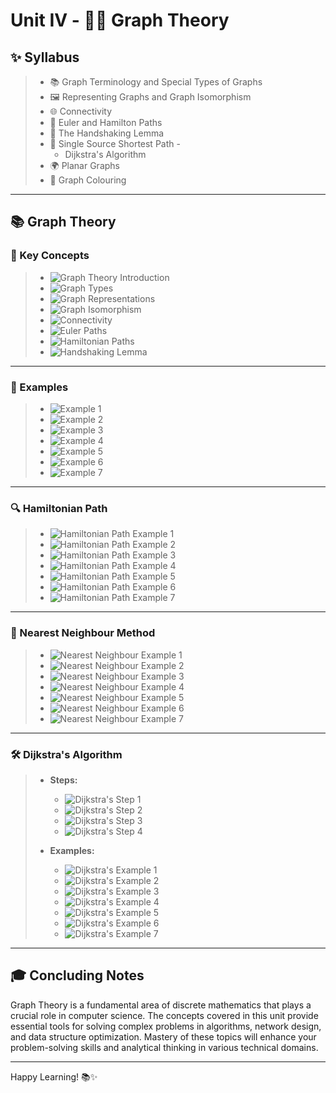 # Unit IV - 🕵️‍♂️ Graph Theory

## ✨ Syllabus

> * 📚 Graph Terminology and Special Types of Graphs
> * 🖼️ Representing Graphs and Graph Isomorphism
> * 🌐 Connectivity
> * 🔄 Euler and Hamilton Paths
> * 🤝 The Handshaking Lemma
> * 📏 Single Source Shortest Path - 
>   * Dijkstra's Algorithm
> * 🌍 Planar Graphs
> * 🎨 Graph Colouring

---

## 📚 Graph Theory

### 🧩 Key Concepts

> * ![Graph Theory Introduction](https://user-images.githubusercontent.com/68887544/116778438-84cced80-aa8f-11eb-8bab-cd835ad663a6.png)
> * ![Graph Types](https://user-images.githubusercontent.com/68887544/116778458-a5954300-aa8f-11eb-8a26-4126b8c5c48e.png)
> * ![Graph Representations](https://user-images.githubusercontent.com/68887544/116778473-bc3b9a00-aa8f-11eb-8c0b-78acbae6ce88.png)
> * ![Graph Isomorphism](https://user-images.githubusercontent.com/68887544/116778477-c2ca1180-aa8f-11eb-9aca-629fe54c3fac.png)
> * ![Connectivity](https://user-images.githubusercontent.com/68887544/116778488-cfe70080-aa8f-11eb-8a84-455c1e61825f.png)
> * ![Euler Paths](https://user-images.githubusercontent.com/68887544/116778497-da08ff00-aa8f-11eb-8323-244d95625e87.png)
> * ![Hamiltonian Paths](https://user-images.githubusercontent.com/68887544/116778502-e3926700-aa8f-11eb-8a18-959ac1af3ebb.png)
> * ![Handshaking Lemma](https://user-images.githubusercontent.com/68887544/116778508-e7be8480-aa8f-11eb-9c3d-2531e93097c3.png)

---

### 🌟 Examples

> * ![Example 1](https://user-images.githubusercontent.com/68887544/116779191-6c120700-aa92-11eb-94c3-acfb2a10609b.png)
> * ![Example 2](https://user-images.githubusercontent.com/68887544/116779202-84822180-aa92-11eb-94f7-a69c456d1f4a.png)
> * ![Example 3](https://user-images.githubusercontent.com/68887544/116779223-a5e30d80-aa92-11eb-8650-4cff26478a42.png)
> * ![Example 4](https://user-images.githubusercontent.com/68887544/116779241-beebbe80-aa92-11eb-8898-1eac3c5e362e.png)
> * ![Example 5](https://user-images.githubusercontent.com/68887544/116779337-649f2d80-aa93-11eb-8a32-82127a2386df.png)
> * ![Example 6](https://user-images.githubusercontent.com/68887544/116779347-800a3880-aa93-11eb-99d5-48b2b0c31e29.png)
> * ![Example 7](https://user-images.githubusercontent.com/68887544/116779365-a0d28e00-aa93-11eb-863c-98f89bdca56d.png)

---

### 🔍 Hamiltonian Path

> * ![Hamiltonian Path Example 1](https://user-images.githubusercontent.com/68887544/116804900-42afb480-ab40-11eb-9794-4e6e1e5258c5.png)
> * ![Hamiltonian Path Example 2](https://user-images.githubusercontent.com/68887544/116804932-6ffc6280-ab40-11eb-8f48-ece8bea8a292.png)
> * ![Hamiltonian Path Example 3](https://user-images.githubusercontent.com/68887544/116805003-f153f500-ab40-11eb-8443-b7b53eb85765.png)
> * ![Hamiltonian Path Example 4](https://user-images.githubusercontent.com/68887544/116805037-27917480-ab41-11eb-9021-4b3180758d32.png)
> * ![Hamiltonian Path Example 5](https://user-images.githubusercontent.com/68887544/116805046-3aa44480-ab41-11eb-87a8-3a8bc1bbdefc.png)
> * ![Hamiltonian Path Example 6](https://user-images.githubusercontent.com/68887544/116805093-8525c100-ab41-11eb-93e1-b0bffa4b8078.png)
> * ![Hamiltonian Path Example 7](https://user-images.githubusercontent.com/68887544/116805094-92db4680-ab41-11eb-9781-4ce272a5b8f5.png)

---

### 🚀 Nearest Neighbour Method

> * ![Nearest Neighbour Example 1](https://user-images.githubusercontent.com/68887544/116805162-1f860480-ab42-11eb-9389-c21d6b9544c6.png)
> * ![Nearest Neighbour Example 2](https://user-images.githubusercontent.com/68887544/116805170-2d3b8a00-ab42-11eb-9b59-edf620c7ce2e.png)
> * ![Nearest Neighbour Example 3](https://user-images.githubusercontent.com/68887544/116805193-522ffd00-ab42-11eb-8014-dc6aa14856ee.png)
> * ![Nearest Neighbour Example 4](https://user-images.githubusercontent.com/68887544/116805236-a509b480-ab42-11eb-846c-2ee316d2445a.png)
> * ![Nearest Neighbour Example 5](https://user-images.githubusercontent.com/68887544/116805258-bbb00b80-ab42-11eb-9a1a-4dbb242bd323.png)
> * ![Nearest Neighbour Example 6](https://user-images.githubusercontent.com/68887544/116805267-c9fe2780-ab42-11eb-94a4-b6199865d360.png)
> * ![Nearest Neighbour Example 7](https://user-images.githubusercontent.com/68887544/116805275-d84c4380-ab42-11eb-8fc0-dc0bf25dc877.png)

---

### 🛠️ Dijkstra's Algorithm

> * **Steps:**
>   * ![Dijkstra's Step 1](https://user-images.githubusercontent.com/68887544/116805457-607f1880-ab44-11eb-81ec-4b8e1791b851.png)
>   * ![Dijkstra's Step 2](https://user-images.githubusercontent.com/68887544/116805461-6e349e00-ab44-11eb-8eef-cc5f14b14277.png)
>   * ![Dijkstra's Step 3](https://user-images.githubusercontent.com/68887544/116805470-7bea2380-ab44-11eb-905a-37d684f4c062.png)
>   * ![Dijkstra's Step 4](https://user-images.githubusercontent.com/68887544/116805482-8a383f80-ab44-11eb-9dae-53b3740d53c0.png)
> 
> * **Examples:**
>   * ![Dijkstra's Example 1](https://user-images.githubusercontent.com/68887544/116805509-a3d98700-ab44-11eb-862e-70dfea483c92.png)
>   * ![Dijkstra's Example 2](https://user-images.githubusercontent.com/68887544/116805522-b227a300-ab44-11eb-84e5-21c5f6868dba.png)
>   * ![Dijkstra's Example 3](https://user-images.githubusercontent.com/68887544/116805528-bf449200-ab44-11eb-99d7-f876837c8a3f.png)
>   * ![Dijkstra's Example 4](https://user-images.githubusercontent.com/68887544/116805536-cbc8ea80-ab44-11eb-8d00-7d2fc421e3c8.png)
>   * ![Dijkstra's Example 5](https://user-images.githubusercontent.com/68887544/116805545-d8e5d980-ab44-11eb-8a79-30a4ee5d260e.png)
>   * ![Dijkstra's Example 6](https://user-images.githubusercontent.com/68887544/116805551-e7745200-ab44-11eb-8309-43a0530b2b44.png)
>   * ![Dijkstra's Example 7](https://user-images.githubusercontent.com/68887544/116805558-f34fb500-ab44-11eb-8044-2e28ab0584f1.png)

---

## 🎓 Concluding Notes

Graph Theory is a fundamental area of discrete mathematics that plays a crucial role in computer science. The concepts covered in this unit provide essential tools for solving complex problems in algorithms, network design, and data structure optimization. Mastery of these topics will enhance your problem-solving skills and analytical thinking in various technical domains.

---

Happy Learning! 📚✨
